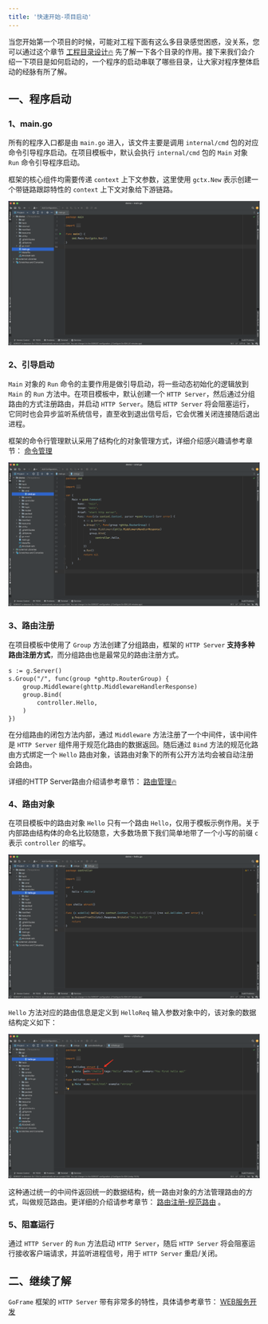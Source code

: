 ```yaml
---
title: '快速开始-项目启动'
---
```


当您开始第一个项目的时候，可能对工程下面有这么多目录感觉困惑，没关系，您可以通过这个章节 [工程目录设计🔥](/docs/框架设计/工程开发设计/工程目录设计) 先了解一下各个目录的作用。接下来我们会介绍一下项目是如何启动的，一个程序的启动串联了哪些目录，让大家对程序整体启动的经脉有所了解。

## 一、程序启动

### 1、main.go

所有的程序入口都是由 `main.go` 进入，该文件主要是调用 `internal/cmd` 包的对应命令引导程序启动。在项目模板中，默认会执行 `internal/cmd` 包的 `Main` 对象 `Run` 命令引导程序启动。

框架的核心组件均需要传递 `context` 上下文参数，这里使用 `gctx.New` 表示创建一个带链路跟踪特性的 `context` 上下文对象给下游链路。

![](/markdown/71659e9fcf1d6016689a5e1a7b6eb882.png)

### 2、引导启动

`Main` 对象的 `Run` 命令的主要作用是做引导启动，将一些动态初始化的逻辑放到 `Main` 的 `Run` 方法中。在项目模板中，默认创建一个 `HTTP Server`，然后通过分组路由的方式注册路由，并启动 `HTTP Server`。随后 `HTTP Server` 将会阻塞运行，它同时也会异步监听系统信号，直至收到退出信号后，它会优雅关闭连接随后退出进程。

框架的命令行管理默认采用了结构化的对象管理方式，详细介绍感兴趣请参考章节： [命令管理](/docs/核心组件/命令管理)

![](/markdown/90581450b5ba5cf3ee24ece339b141be.png)

### 3、路由注册

在项目模板中使用了 `Group` 方法创建了分组路由，框架的 `HTTP Server` **支持多种路由注册方式**，而分组路由也是最常见的路由注册方式。

```
s := g.Server()
s.Group("/", func(group *ghttp.RouterGroup) {
	group.Middleware(ghttp.MiddlewareHandlerResponse)
	group.Bind(
		controller.Hello,
	)
})
```

在分组路由的闭包方法内部，通过 `Middleware` 方法注册了一个中间件，该中间件是 `HTTP Server` 组件用于规范化路由的数据返回。随后通过 `Bind` 方法的规范化路由方式绑定一个 `Hello` 路由对象，该路由对象下的所有公开方法均会被自动注册会路由。

详细的HTTP Server路由介绍请参考章节： [路由管理🔥](/docs/WEB服务开发/路由管理)

### 4、路由对象

在项目模板中的路由对象 `Hello` 只有一个路由 `Hello`，仅用于模板示例作用。关于内部路由结构体的命名比较随意，大多数场景下我们简单地带了一个小写的前缀 `c` 表示 `controller` 的缩写。

![](/markdown/57e2ad1d61830aad5d54c085f50e17d6.png)

`Hello` 方法对应的路由信息是定义到 `HelloReq` 输入参数对象中的，该对象的数据结构定义如下：

![](/markdown/83b3aedd1a4ed334eed6694b3f038f16.png)

这种通过统一的中间件返回统一的数据结构，统一路由对象的方法管理路由的方式，叫做规范路由。更详细的介绍请参考章节： [路由注册-规范路由](/docs/WEB服务开发/路由管理/路由管理-路由注册/路由注册-规范路由) 。

### 5、阻塞运行

通过 `HTTP Server` 的 `Run` 方法启动 `HTTP Server`，随后 `HTTP Server` 将会阻塞运行接收客户端请求，并监听进程信号，用于 `HTTP Server` 重启/关闭。

## 二、继续了解

`GoFrame` 框架的 `HTTP Server` 带有非常多的特性，具体请参考章节： [WEB服务开发](/docs/WEB服务开发)